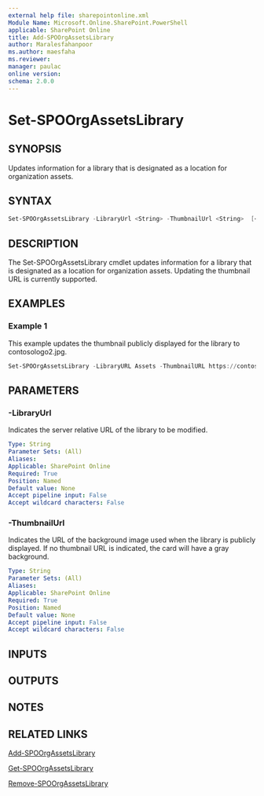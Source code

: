 ```yaml
---
external help file: sharepointonline.xml
Module Name: Microsoft.Online.SharePoint.PowerShell
applicable: SharePoint Online
title: Add-SPOOrgAssetsLibrary
author: Maralesfahanpoor
ms.author: maesfaha
ms.reviewer: 
manager: paulac
online version:
schema: 2.0.0
---
```


# Set-SPOOrgAssetsLibrary

## SYNOPSIS

Updates information for a library that is designated as a location for organization assets.

## SYNTAX

```powershell
Set-SPOOrgAssetsLibrary -LibraryUrl <String> -ThumbnailUrl <String>  [<CommonParameters>]
```

## DESCRIPTION

The Set-SPOOrgAssetsLibrary cmdlet updates information for a library that is designated as a location for organization assets. Updating the thumbnail URL is currently supported.

## EXAMPLES

### Example 1

This example updates the thumbnail publicly displayed for the library to contosologo2.jpg.

```powershell
Set-SPOOrgAssetsLibrary -LibraryURL Assets -ThumbnailURL https://contoso.sharepoint.com/sites/branding/Assets/contosologo2.jpg
```

## PARAMETERS

### -LibraryUrl

Indicates the server relative URL of the library to be modified.

```yaml
Type: String
Parameter Sets: (All)
Aliases:
Applicable: SharePoint Online
Required: True
Position: Named
Default value: None
Accept pipeline input: False
Accept wildcard characters: False
```

### -ThumbnailUrl

Indicates the URL of the background image used when the library is publicly displayed. If no thumbnail URL is indicated, the card will have a gray background.

```yaml
Type: String
Parameter Sets: (All)
Aliases:
Applicable: SharePoint Online
Required: True
Position: Named
Default value: None
Accept pipeline input: False
Accept wildcard characters: False
```

## INPUTS

## OUTPUTS

## NOTES

## RELATED LINKS

[Add-SPOOrgAssetsLibrary](https://docs.microsoft.com/powershell/module/sharepoint-online/add-spoorgassetslibrary?view=sharepoint-ps)

[Get-SPOOrgAssetsLibrary](https://docs.microsoft.com/powershell/module/sharepoint-online/get-spoorgassetslibrary?view=sharepoint-ps)

[Remove-SPOOrgAssetsLibrary](https://docs.microsoft.com/powershell/module/sharepoint-online/remove-spoorgassetslibrary?view=sharepoint-ps)
